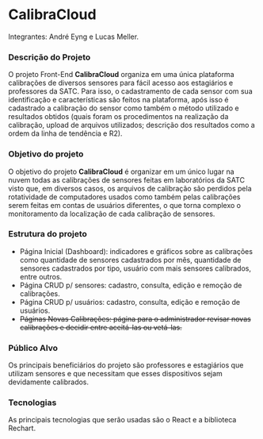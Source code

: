 # CalibraCloud  

Integrantes: André Eyng e Lucas Meller.

### Descrição do Projeto 
O projeto Front-End **CalibraCloud** organiza em uma única plataforma calibrações de diversos sensores para fácil acesso aos estagiários e professores da SATC. Para isso, o cadastramento de cada sensor com sua identificação e características são feitos na plataforma, após isso é cadastrado a calibração do sensor como também o método utilizado e resultados obtidos (quais foram os procedimentos na realização da calibração, upload de arquivos utilizados; descrição dos resultados como a ordem da linha de tendência e R2).

### Objetivo do projeto 
O objetivo do projeto **CalibraCloud** é organizar em um único lugar na nuvem todas as calibrações de sensores feitas em laboratórios da SATC visto que, em diversos casos, os arquivos de calibração são perdidos pela rotatividade de computadores usados como também pelas calibrações serem feitas em contas de usuários diferentes, o que torna complexo o monitoramento da localização de cada calibração de sensores.

### Estrutura do projeto
<ul>
  <li>Página Inicial (Dashboard): indicadores e gráficos sobre as calibrações como quantidade de sensores cadastrados por mês, quantidade de sensores cadastrados por tipo, usuário com mais sensores calibrados, entre outros.</li>
  <li>Página CRUD p/ sensores: cadastro, consulta, edição e remoção de calibrações.</li>
  <li>Página CRUD p/ usuários: cadastro, consulta, edição e remoção de usuários.</li>
  <li><s>Páginas Novas Calibrações: página para o administrador revisar novas calibrações e decidir entre aceitá-las ou vetá-las.</s></li>
</ul>

### Público Alvo 
Os principais beneficiários do projeto são professores e estagiários que utilizam sensores e que necessitam que esses dispositivos sejam devidamente calibrados.

### Tecnologias
As principais tecnologias que serão usadas são o React e a biblioteca Rechart.

